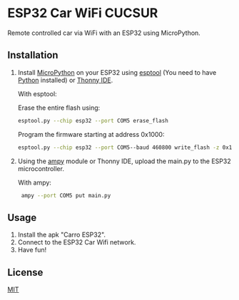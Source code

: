 # ESP32 Car WiFi CUCSUR

Remote controlled car via WiFi with an ESP32 using MicroPython.

## Installation

1. Install [MicroPython](https://micropython.org/download/ESP32_GENERIC/) on your ESP32 using [esptool](https://docs.espressif.com/projects/esptool/en/latest/esp32/) (You need to have [Python](https://www.python.org/) installed) or [Thonny IDE](https://thonny.org/). 

   With esptool:
  
   Erase the entire flash using:
   ```bash
   esptool.py --chip esp32 --port COM5 erase_flash
   ```
   Program the firmware starting at address 0x1000:
   ```bash
   esptool.py --chip esp32 --port COM5--baud 460800 write_flash -z 0x1000 ESP32_GENERIC-20230426-v1.20.0.bin
   ```
2. Using the [ampy](https://learn.adafruit.com/micropython-basics-load-files-and-run-code/install-ampy) module  or Thonny IDE, upload the main.py to the ESP32 microcontroller.

   With ampy:
   ```bash
    ampy --port COM5 put main.py
   ```


## Usage
1. Install the apk "Carro ESP32".
2. Connect to the ESP32 Car Wifi network.
3. Have fun!


## License

[MIT](https://choosealicense.com/licenses/mit/)
